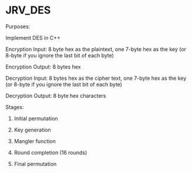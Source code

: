 # JRV_DES

Purposes:

Implement DES in C++

Encryption Input: 8 byte hex as the plaintext, one 7-byte hex as the key (or 8-byte if you ignore the last bit of each byte)

Encryption Output: 8 bytes hex

Decryption Input: 8 bytes hex as the cipher text, one 7-byte hex as the key (or 8-byte if you ignore the last bit of each byte)

Decryption Output: 8 byte hex characters

Stages:

1. Initial permutation

2. Key generation

4. Mangler function

5. Round completion (16 rounds)

6. Final permutation
